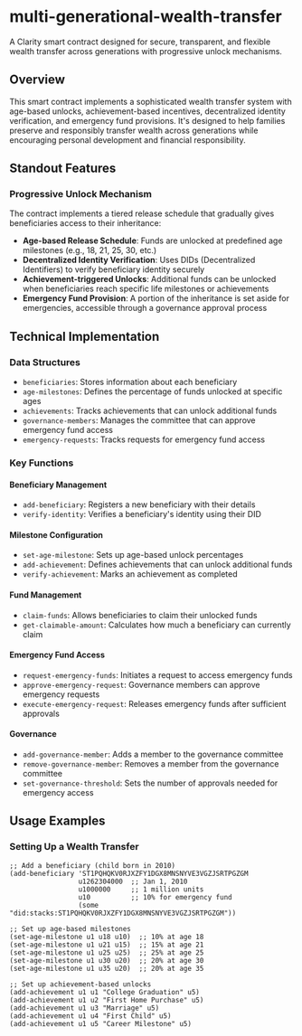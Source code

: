 # multi-generational-wealth-transfer

A Clarity smart contract designed for secure, transparent, and flexible wealth transfer across generations with progressive unlock mechanisms.

## Overview

This smart contract implements a sophisticated wealth transfer system with age-based unlocks, achievement-based incentives, decentralized identity verification, and emergency fund provisions. It's designed to help families preserve and responsibly transfer wealth across generations while encouraging personal development and financial responsibility.

## Standout Features

### Progressive Unlock Mechanism

The contract implements a tiered release schedule that gradually gives beneficiaries access to their inheritance:

- **Age-based Release Schedule**: Funds are unlocked at predefined age milestones (e.g., 18, 21, 25, 30, etc.)
- **Decentralized Identity Verification**: Uses DIDs (Decentralized Identifiers) to verify beneficiary identity securely
- **Achievement-triggered Unlocks**: Additional funds can be unlocked when beneficiaries reach specific life milestones or achievements
- **Emergency Fund Provision**: A portion of the inheritance is set aside for emergencies, accessible through a governance approval process

## Technical Implementation

### Data Structures

- `beneficiaries`: Stores information about each beneficiary
- `age-milestones`: Defines the percentage of funds unlocked at specific ages
- `achievements`: Tracks achievements that can unlock additional funds
- `governance-members`: Manages the committee that can approve emergency fund access
- `emergency-requests`: Tracks requests for emergency fund access

### Key Functions

#### Beneficiary Management

- `add-beneficiary`: Registers a new beneficiary with their details
- `verify-identity`: Verifies a beneficiary's identity using their DID

#### Milestone Configuration

- `set-age-milestone`: Sets up age-based unlock percentages
- `add-achievement`: Defines achievements that can unlock additional funds
- `verify-achievement`: Marks an achievement as completed

#### Fund Management

- `claim-funds`: Allows beneficiaries to claim their unlocked funds
- `get-claimable-amount`: Calculates how much a beneficiary can currently claim

#### Emergency Fund Access

- `request-emergency-funds`: Initiates a request to access emergency funds
- `approve-emergency-request`: Governance members can approve emergency requests
- `execute-emergency-request`: Releases emergency funds after sufficient approvals

#### Governance

- `add-governance-member`: Adds a member to the governance committee
- `remove-governance-member`: Removes a member from the governance committee
- `set-governance-threshold`: Sets the number of approvals needed for emergency access

## Usage Examples

### Setting Up a Wealth Transfer

```clarity
;; Add a beneficiary (child born in 2010)
(add-beneficiary 'ST1PQHQKV0RJXZFY1DGX8MNSNYVE3VGZJSRTPGZGM 
                 u1262304000  ;; Jan 1, 2010
                 u1000000     ;; 1 million units
                 u10          ;; 10% for emergency fund
                 (some "did:stacks:ST1PQHQKV0RJXZFY1DGX8MNSNYVE3VGZJSRTPGZGM"))

;; Set up age-based milestones
(set-age-milestone u1 u18 u10)  ;; 10% at age 18
(set-age-milestone u1 u21 u15)  ;; 15% at age 21
(set-age-milestone u1 u25 u25)  ;; 25% at age 25
(set-age-milestone u1 u30 u20)  ;; 20% at age 30
(set-age-milestone u1 u35 u20)  ;; 20% at age 35

;; Set up achievement-based unlocks
(add-achievement u1 u1 "College Graduation" u5)
(add-achievement u1 u2 "First Home Purchase" u5)
(add-achievement u1 u3 "Marriage" u5)
(add-achievement u1 u4 "First Child" u5)
(add-achievement u1 u5 "Career Milestone" u5)

